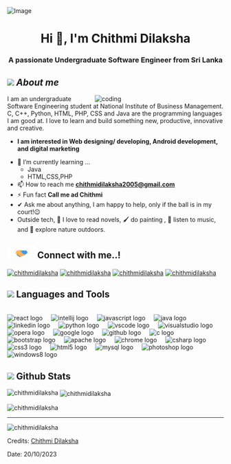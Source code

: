 <img src="https://github.com/user-attachments/assets/41fde90f-2f97-406c-b815-f996821169b3" style="height: 250px; width: 1000px" alt="Image">

<h1 align="center">Hi 👋, I'm Chithmi Dilaksha</h1>
<h3 align="center">A passionate Undergraduate Software Engineer from Sri Lanka</h3>




## <img src="https://media.giphy.com/media/ObNTw8Uzwy6KQ/giphy.gif" width="30px">&nbsp;***About me***

<img align="right" alt="coding" width="300" src="https://cdn.dribbble.com/users/1857592/screenshots/3848396/character-typing.gif">


I am an undergraduate Software Engineering student at National Institute of Business Management. C, C++, Python, HTML, PHP, CSS and Java are the programming languages I am good at. I love to learn and build something new, productive, innovative and creative.
* **I am interested in Web designing/ developing, Android development, and digital marketing**
- 🌱 I’m currently learning ...
  - Java
  - HTML,CSS,PHP
- 📫 How to reach me **chithmidilaksha2005@gmail.com**
- ⚡ Fun fact **Call me ad Chithmi**
- ✔ Ask me about anything, I am happy to help, only if the ball is in my court!😉<br>
- Outside tech, 📖 I love to read novels, 🖌️ do painting , 🎵 listen to music, and 🌴 explore nature outdoors.

## <img src="https://github.com/0xAbdulKhalid/0xAbdulKhalid/raw/main/assets/mdImages/handshake.gif" width ="65"><b> Connect with me..!</b>

<p align="left">
<p align="left">
<a href="https://linkedin.com/in/chithmidilaksha" target="blank"><img align="center" src="https://raw.githubusercontent.com/rahuldkjain/github-profile-readme-generator/master/src/images/icons/Social/linked-in-alt.svg" alt="chithmidilaksha" height="30" width="40" /></a>
<a href="https://fb.com/chithmidilaksha" target="blank"><img align="center" src="https://raw.githubusercontent.com/rahuldkjain/github-profile-readme-generator/master/src/images/icons/Social/facebook.svg" alt="chithmidilaksha" height="30" width="40" /></a>
<a href="https://instagram.com/chithmidilaksha" target="blank"><img align="center" src="https://raw.githubusercontent.com/rahuldkjain/github-profile-readme-generator/master/src/images/icons/Social/instagram.svg" alt="chithmidilaksha" height="30" width="40" /></a>
<a href="https://www.behance.net/chithmidilaksha" target="blank"><img align="center" src="https://raw.githubusercontent.com/rahuldkjain/github-profile-readme-generator/master/src/images/icons/Social/behance.svg" alt="chithmidilaksha" height="30" width="40" /></a>
</p>




## <img src="https://media2.giphy.com/media/QssGEmpkyEOhBCb7e1/giphy.gif?cid=ecf05e47a0n3gi1bfqntqmob8g9aid1oyj2wr3ds3mg700bl&rid=giphy.gif" width ="25"><b> Languages and Tools</b>
<br>


<div align="left">
  <img src="https://cdn.jsdelivr.net/gh/devicons/devicon/icons/react/react-original.svg" height="40" alt="react logo"  />
  <img width="12" />
  <img src="https://cdn.jsdelivr.net/gh/devicons/devicon/icons/intellij/intellij-original.svg" height="40" alt="intellij logo"  />
  <img width="12" />
  <img src="https://cdn.jsdelivr.net/gh/devicons/devicon/icons/javascript/javascript-original.svg" height="40" alt="javascript logo"  />
  <img width="12" />
  <img src="https://cdn.jsdelivr.net/gh/devicons/devicon/icons/java/java-original.svg" height="40" alt="java logo"  />
  <img width="12" />
  <img src="https://cdn.jsdelivr.net/gh/devicons/devicon/icons/linkedin/linkedin-original.svg" height="40" alt="linkedin logo"  />
  <img width="12" />
  <img src="https://cdn.jsdelivr.net/gh/devicons/devicon/icons/python/python-original.svg" height="40" alt="python logo"  />
  <img width="12" />
  <img src="https://cdn.jsdelivr.net/gh/devicons/devicon/icons/vscode/vscode-original.svg" height="40" alt="vscode logo"  />
  <img width="12" />
  <img src="https://cdn.jsdelivr.net/gh/devicons/devicon/icons/visualstudio/visualstudio-plain.svg" height="40" alt="visualstudio logo"  />
  <img width="12" />
  <img src="https://cdn.jsdelivr.net/gh/devicons/devicon/icons/opera/opera-original.svg" height="40" alt="opera logo"  />
  <img width="12" />
  <img src="https://cdn.jsdelivr.net/gh/devicons/devicon/icons/google/google-original.svg" height="40" alt="google logo"  />
  <img width="12" />
  <img src="https://cdn.jsdelivr.net/gh/devicons/devicon/icons/github/github-original.svg" height="40" alt="github logo"  />
  <img width="12" />
  <img src="https://cdn.jsdelivr.net/gh/devicons/devicon/icons/c/c-original.svg" height="40" alt="c logo"  />
  <img width="12" />
  <img src="https://cdn.jsdelivr.net/gh/devicons/devicon/icons/bootstrap/bootstrap-original.svg" height="40" alt="bootstrap logo"  />
  <img width="12" />
  <img src="https://cdn.jsdelivr.net/gh/devicons/devicon/icons/apache/apache-original.svg" height="40" alt="apache logo"  />
  <img width="12" />
  <img src="https://cdn.jsdelivr.net/gh/devicons/devicon/icons/chrome/chrome-original.svg" height="40" alt="chrome logo"  />
  <img width="12" />
  <img src="https://cdn.jsdelivr.net/gh/devicons/devicon/icons/csharp/csharp-original.svg" height="40" alt="csharp logo"  />
  <img width="12" />
  <img src="https://cdn.jsdelivr.net/gh/devicons/devicon/icons/css3/css3-original.svg" height="40" alt="css3 logo"  />
  <img width="12" />
  <img src="https://cdn.jsdelivr.net/gh/devicons/devicon/icons/html5/html5-original.svg" height="40" alt="html5 logo"  />
  <img width="12" />
  <img src="https://cdn.jsdelivr.net/gh/devicons/devicon/icons/mysql/mysql-original.svg" height="40" alt="mysql logo"  />
  <img width="12" />
  <img src="https://cdn.jsdelivr.net/gh/devicons/devicon/icons/photoshop/photoshop-plain.svg" height="40" alt="photoshop logo"  />
  <img width="12" />
  <img src="https://cdn.jsdelivr.net/gh/devicons/devicon/icons/windows8/windows8-original.svg" height="40" alt="windows8 logo"  />
</div>



## <picture> <img src = "https://github.com/7oSkaaa/7oSkaaa/blob/main/Images/Statistics.gif?raw=true" width = 50px>  </picture> Github Stats

<p><img align="left" src="https://github-readme-stats.vercel.app/api/top-langs?username=chithmidilaksha&show_icons=true&locale=en&layout=compact" alt="chithmidilaksha" /></p>

<p>&nbsp;<img align="center" src="https://github-readme-stats.vercel.app/api?username=chithmidilaksha&show_icons=true&locale=en" alt="chithmidilaksha" /></p>

<p><img align="center" src="https://github-readme-streak-stats.herokuapp.com/?user=chithmidilaksha&" alt="chithmidilaksha" /></p>

---
<p align="left"> <img src="https://komarev.com/ghpvc/?username=chithmidilaksha&label=Profile%20views&color=0e75b6&style=flat" alt="chithmidilaksha" /> </p>

Credits: <a href="https://github.com/ChithmiDilaksha">Chithmi Dilaksha</a>

Date: 20/10/2023

